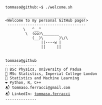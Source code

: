 ```console
tommaso@github:~$ ./welcome.sh
```

```
 ___________________________________
<Welcome to my personal GitHub page!>
 -----------------------------------
        \   ^__^
         \  (oo)\_______
            (__)\       )\/\
                ||----w |
                ||     ||
```

<pre>
 <code>
tommaso@github
--------------
📖 BSc Physics, University of Padua
📖 MSc Statistics, Imperial College London
🔎 Statistics and Machine Learning
❤️ Python, R, C++ 
📬 tommaso.ferracci@gmail.com
📬 LinkedIn: <a href="https://www.linkedin.com/in/tommaso-ferracci">tommaso.ferracci</a>
--------------
 </code>
</pre>
